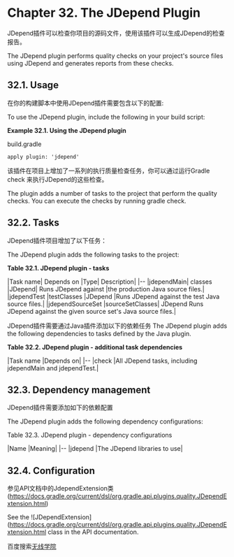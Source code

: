 # **Chapter 32. The JDepend Plugin**

JDepend插件可以检查你项目的源码文件，使用该插件可以生成JDepend的检查报告。

The JDepend plugin performs quality checks on your project's source files using JDepend and generates reports from these checks.

## **32.1. Usage**

在你的构建脚本中使用JDepend插件需要包含以下的配置:

To use the JDepend plugin, include the following in your build script:

**Example 32.1. Using the JDepend plugin**

build.gradle
```
apply plugin: 'jdepend'
```

该插件在项目上增加了一系列的执行质量检查任务，你可以通过运行Gradle check 来执行JDepend的这些检查。

The plugin adds a number of tasks to the project that perform the quality checks. You can execute the checks by running gradle check.

## **32.2. Tasks**

JDepend插件项目增加了以下任务：

The JDepend plugin adds the following tasks to the project:

**Table 32.1. JDepend plugin - tasks**

|Task name|	Depends on	|Type|	Description|
|--
|jdependMain|	classes	|JDepend|	Runs JDepend against |the production Java source files.|
|jdependTest	|testClasses	|JDepend	|Runs JDepend against the test Java source files.|
|jdependSourceSet	|sourceSetClasses|	JDepend	Runs JDepend against the given source set's Java source files.|

JDepend插件需要通过Java插件添加以下的依赖任务
The JDepend plugin adds the following dependencies to tasks defined by the Java plugin.

**Table 32.2. JDepend plugin - additional task dependencies**

|Task name	|Depends on|
|--
|check	|All JDepend tasks, including jdependMain and jdependTest.|

## **32.3. Dependency management**

JDepend插件需要添加如下的依赖配置

The JDepend plugin adds the following dependency configurations:

Table 32.3. JDepend plugin - dependency configurations

|Name	|Meaning|
|--
|jdepend	|The JDepend libraries to use|

## **32.4. Configuration**

参见API文档中的JdependExtension类(https://docs.gradle.org/current/dsl/org.gradle.api.plugins.quality.JDependExtension.html)

See the ![JDependExtension](https://docs.gradle.org/current/dsl/org.gradle.api.plugins.quality.JDependExtension.html class in the API documentation.

百度搜索[无线学院](http://wirelesscollege.cn)

